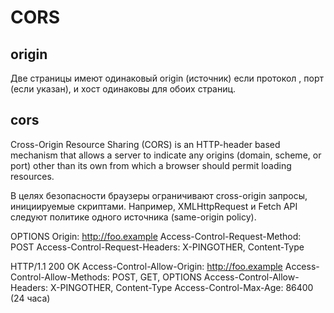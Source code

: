 # CORS

## origin

Две страницы имеют одинаковый origin (источник) если протокол , порт (если указан), и хост одинаковы для обоих страниц.

## cors

Cross-Origin Resource Sharing (CORS) is an HTTP-header based mechanism that allows a server to indicate any origins (domain, scheme, or port) other than its own from which a browser should permit loading resources.


В целях безопасности браузеры ограничивают cross-origin запросы, инициируемые скриптами. Например, XMLHttpRequest и Fetch API следуют политике одного источника (same-origin policy).

OPTIONS
Origin: http://foo.example
Access-Control-Request-Method: POST
Access-Control-Request-Headers: X-PINGOTHER, Content-Type

HTTP/1.1 200 OK
Access-Control-Allow-Origin: http://foo.example
Access-Control-Allow-Methods: POST, GET, OPTIONS
Access-Control-Allow-Headers: X-PINGOTHER, Content-Type
Access-Control-Max-Age: 86400 (24 часа)
